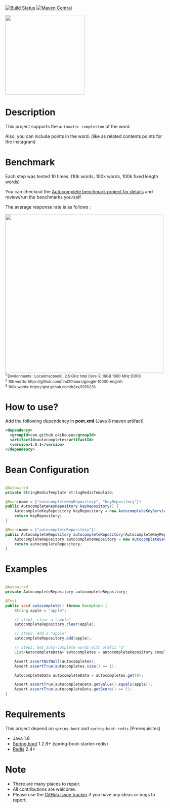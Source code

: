 [![Build Status](https://travis-ci.org/okihouse/spring-boot-redis-auto-complete.svg?branch=master)](https://travis-ci.org/okihouse/spring-boot-redis-auto-complete)
[![Maven Central](https://maven-badges.herokuapp.com/maven-central/com.github.okihouse/autocomplete/badge.svg)](https://maven-badges.herokuapp.com/maven-central/com.github.okihouse/autocomplete)

<img src="https://raw.githubusercontent.com/okihouse/spring-boot-redis-auto-complete/master/autocomplete.gif" width="250">

# Description
This project supports the `automatic completion` of the word.

Also, you can include points in the word. (like as related contents points for the Instagram)


# Benchmark
Each step was tested 10 times. (10k words, 100k words, 100k fixed length words)

You can checkout the [Autocomplete benchmark project for details](https://github.com/okihouse/spring-boot-redis-auto-complete/tree/master/spring-boot-redis-autocomplete-benchmark) and review/run the benchmarks yourself.

The average response rate is as follows :

<img src="https://raw.githubusercontent.com/okihouse/spring-boot-redis-auto-complete/master/autocomplete_benchmark.png" width="500">

<sup>
<sup>1</sup> Environments : Local(macbook), 2.5 GHz Intel Core i7, 16GB 1600 MHz DDR3 <br/>
<sup>2</sup> 10k words: https://github.com/first20hours/google-10000-english <br/>
<sup>3</sup> 100k words: https://gist.github.com/h3xx/1976236 <br/>
</sup>


# How to use?
Add the following dependency in __pom.xml__ (Java 8 maven artifact)
```xml
<dependency>
  <groupId>com.github.okihouse</groupId>
  <artifactId>autocomplete</artifactId>
  <version>1.0.1</version>
</dependency>
```


# Bean Configuration

```java

@Autowired
private StringRedisTemplate stringRedisTemplate;

@Bean(name = {"autocompleteKeyRepository", "keyRepository"})
public AutocompleteKeyRepository keyRepository() {
	AutocompleteKeyRepository keyRepository = new AutocompleteKeyServiceImpl(stringRedisTemplate);
	return keyRepository;
}

@Bean(name = {"autocompleteRepository"})
public AutocompleteRepository autocompleteRepository(AutocompleteKeyRepository autocompleteKeyRepository) {
	AutocompleteRepository autocompleteRepository = new AutocompleteServiceImpl(stringRedisTemplate, autocompleteKeyRepository);
	return autocompleteRepository;
}

```


# Examples

```java

@Autowired
private AutocompleteRepository autocompleteRepository;

@Test
public void autocomplete() throws Exception {
	String apple = "apple";

	// step1. clear a "apple"
	autocompleteRepository.clear(apple);

	// step2. Add a "apple"
	autocompleteRepository.add(apple);

	// step3. Get auto-complete words with prefix "a"
	List<AutocompleteData> autocompletes = autocompleteRepository.complete("a");

	Assert.assertNotNull(autocompletes);
	Assert.assertTrue(autocompletes.size() == 1);

	AutocompleteData autocompleteData = autocompletes.get(0);

	Assert.assertTrue(autocompleteData.getValue().equals(apple));
	Assert.assertTrue(autocompleteData.getScore() == 1);
}

```


# Requirements
This project depend on `spring-boot` and `spring-boot-redis` (Prerequisites)

* Java 1.8
* [Spring boot](http://projects.spring.io/spring-boot/) 1.2.8+ (spring-boot-starter-redis)
* [Redis](http://redis.io/) 2.4+

# Note
* There are many places to repair. 
* All contributions are welcome.
* Please use the [GitHub issue tracker](https://github.com/okihouse/spring-boot-redis-auto-complete/issues) if you have any ideas or bugs to report.


